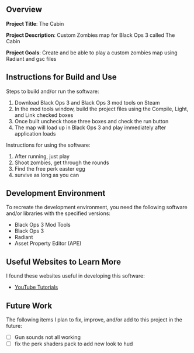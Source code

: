 ## Overview

**Project Title**: The Cabin

**Project Description**: Custom Zombies map for Black Ops 3 called The Cabin

**Project Goals**: Create and be able to play a custom zombies map using Radiant and gsc files

## Instructions for Build and Use

Steps to build and/or run the software:

1. Download Black Ops 3 and Black Ops 3 mod tools on Steam
2. In the mod tools window, build the project files using the Compile, Light, and Link checked boxes
3. Once built uncheck those three boxes and check the run button
4. The map will load up in Black Ops 3 and play immediately after application loads


Instructions for using the software:

1. After running, just play
2. Shoot zombies, get through the rounds
3. Find the free perk easter egg
4. survive as long as you can

## Development Environment 

To recreate the development environment, you need the following software and/or libraries with the specified versions:

* Black Ops 3 Mod Tools
* Black Ops 3
* Radiant
* Asset Property Editor (APE)


## Useful Websites to Learn More

I found these websites useful in developing this software:

* [YouTube Tutorials](https://www.youtube.com/playlist?list=PL8ZYWfuOEBcHAqhwGwIkTwUFncqUkVQiX)

## Future Work

The following items I plan to fix, improve, and/or add to this project in the future:

* [ ] Gun sounds not all working
* [ ] fix the perk shaders pack to add new look to hud

